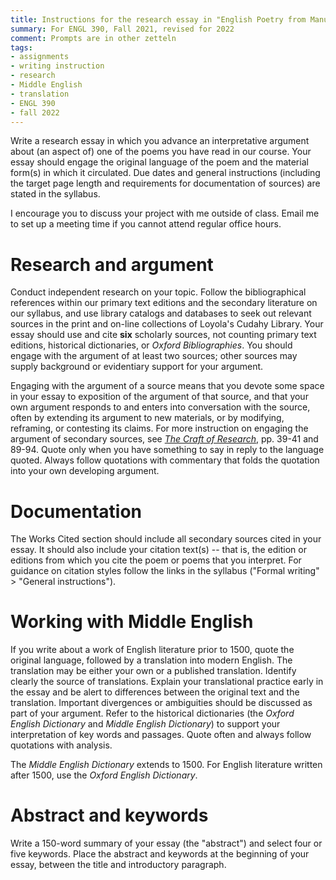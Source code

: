 ```yaml
---
title: Instructions for the research essay in "English Poetry from Manuscript to Print"
summary: For ENGL 390, Fall 2021, revised for 2022
comment: Prompts are in other zetteln
tags:
- assignments
- writing instruction
- research
- Middle English
- translation
- ENGL 390
- fall 2022
---
```

Write a research essay in which you advance an interpretative argument about (an aspect of) one of the poems you have read in our course.
Your essay should engage the original language of the poem and the material form(s) in which it circulated.
Due dates and general instructions (including the target page length and requirements for documentation of sources) are stated in the syllabus.

I encourage you to discuss your project with me outside of class.
Email me to set up a meeting time if you cannot attend regular office hours.

# Research and argument
Conduct independent research on your topic.
Follow the bibliographical references within our primary text editions and the secondary literature on our syllabus, and use library catalogs and databases to seek out relevant sources in the print and on-line collections of Loyola's Cudahy Library.
Your essay should use and cite **six** scholarly sources, not counting primary text editions, historical dictionaries, or *Oxford Bibliographies*.
You should engage with the argument of at least two sources; other sources may supply background or evidentiary support for your argument.

Engaging with the argument of a source means that you devote some space in your essay to exposition of the argument of that source, and that your own argument responds to and enters into conversation with the source, often by extending its argument to new materials, or by modifying, reframing, or contesting its claims.
For more instruction on engaging the argument of secondary sources, see [*The Craft of Research*](https://luc.primo.exlibrisgroup.com/discovery/fulldisplay?docid=alma99213569556702506&context=L&vid=01LUC_INST:01LUC&search_scope=MyInst_and_CI&isFrbr=true&tab=Everything&lang=en), pp. 39-41 and 89-94.
Quote only when you have something to say in reply to the language quoted.
Always follow quotations with commentary that folds the quotation into your own developing argument.

# Documentation
The Works Cited section should include all secondary sources cited in your essay.
It should also include your citation text(s) -- that is, the edition or editions from which you cite the poem or poems that you interpret.
For guidance on citation styles follow the links in the syllabus ("Formal writing" > "General instructions").

# Working with Middle English
If you write about a work of English literature prior to 1500, quote the original language, followed by a translation into modern English.
The translation may be either your own or a published translation.
Identify clearly the source of translations.
Explain your translational practice early in the essay and be alert to differences between the original text and the translation.
Important divergences or ambiguities should be discussed as part of your argument.
Refer to the historical dictionaries (the *Oxford English Dictionary* and *Middle English Dictionary*) to support your interpretation of key words and passages.
Quote often and always follow quotations with analysis.

The *Middle English Dictionary* extends to 1500.
For English literature written after 1500, use the *Oxford English Dictionary*.

# Abstract and keywords

Write a 150-word summary of your essay (the "abstract") and select four or five keywords.
Place the abstract and keywords at the beginning of your essay, between the title and introductory paragraph.
